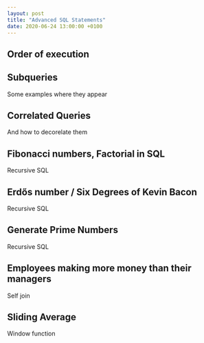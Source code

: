 ```yaml
---
layout: post
title: "Advanced SQL Statements"
date: 2020-06-24 13:00:00 +0100
---
```


## Order of execution

## Subqueries

Some examples where they appear

## Correlated Queries

And how to decorelate them

## Fibonacci numbers, Factorial in SQL

Recursive SQL

## Erdős number / Six Degrees of Kevin Bacon

Recursive SQL

## Generate Prime Numbers

Recursive SQL

## Employees making more money than their managers

Self join

## Sliding Average

Window function



